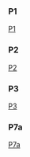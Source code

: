 ### P1 
[P1](https://devvsakib.github.io/API-practice/p1)

### P2
[P2](https://devvsakib.github.io/API-practice/p2)

### P3
[P3](https://devvsakib.github.io/API-practice/p3)

### P7a
[P7a](https://devvsakib.github.io/API-practice/p7a)